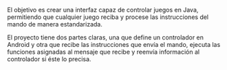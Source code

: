 El objetivo es crear una interfaz capaz de controlar juegos en Java, permitiendo que cualquier juego reciba y procese las instrucciones del mando de manera estandarizada.

El proyecto tiene dos partes claras, una que define un controlador en Android y otra que recibe las instrucciones que envía el mando, ejecuta las funciones asignadas al mensaje que recibe y reenvía información al controlador si éste lo precisa.

